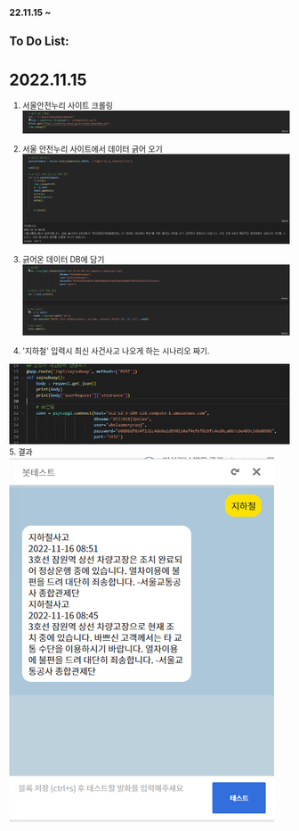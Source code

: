 ### 22.11.15 ~ 
## To Do List:
# 2022.11.15


1. 서울안전누리 사이트 크롤링
![](2022-11-16-10-15-48.png)

2. 서울 안전누리 사이트에서 데이터 긁어 오기
![](2022-11-16-10-17-36.png)

3. 긁어온 데이터 DB에 담기
![](2022-11-16-10-18-20.png)

4. '지하철' 입력시 최신 사건사고 나오게 하는 시나리오 짜기.

![](2022-11-16-10-09-04.png)
5. 결과
![](2022-11-16-10-31-43.png)
